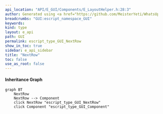 ```yaml
---
api_location: "API/E_GUI/Components/E_LayoutHelper.h:28:3"
author: Generated using <a href="https://github.com/MeisterYeti/WhatsUpDoc">WhatsUpDoc</a>
breadcrumbs: "GUI:escript_namespace_GUI"
keywords: 
kind: type
layout: e_api
path: GUI
permalink: escript_type_GUI_NextRow
show_in_toc: true
sidebar: e_api_sidebar
title: "NextRow"
toc: false
use_as_root: false
---
```


#### Inheritance Graph

```mermaid
graph BT
	NextRow
	NextRow --> Component
	click NextRow "escript_type_GUI_NextRow"
	click Component "escript_type_GUI_Component"
```

